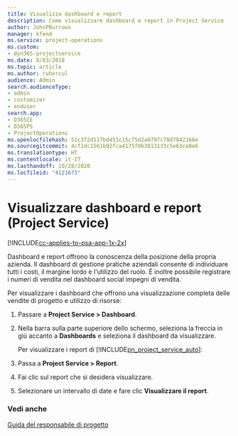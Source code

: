 ```yaml
---
title: Visualizza dashboard e report
description: Come visualizzare dashboard e report in Project Service
author: JohnPBurrows
manager: kfend
ms.service: project-operations
ms.custom:
- dyn365-projectservice
ms.date: 8/03/2018
ms.topic: article
ms.author: ruhercul
audience: Admin
search.audienceType:
- admin
- customizer
- enduser
search.app:
- D365CE
- D365PS
- ProjectOperations
ms.openlocfilehash: 51c372d117bd451c15c75d2a0797c78d7842168e
ms.sourcegitcommit: 4cf1dc1561b92fca4175f0b3813133c5e63ce8e6
ms.translationtype: HT
ms.contentlocale: it-IT
ms.lasthandoff: 10/28/2020
ms.locfileid: "4121673"
---
```

# <a name="view-dashboards-and-reports-project-service"></a>Visualizzare dashboard e report (Project Service)

[!INCLUDE[cc-applies-to-psa-app-1x-2x](../includes/cc-applies-to-psa-app-1x-2x.md)]

Dashboard e report offrono la conoscenza della posizione della propria azienda. Il dashboard di gestione pratiche aziendali consente di individuare tutti i costi, il margine lordo e l'utilizzo del ruolo. È inoltre possibile registrare i numeri di vendita nel dashboard social impegni di vendita.  
  
 Per visualizzare i dashboard che offrono una visualizzazione completa delle vendite di progetto e utilizzo di risorse:  
  
1. Passare a **Project Service > Dashboard**.  
  
2. Nella barra sulla parte superiore dello schermo, seleziona la freccia in giù accanto a **Dashboards** e seleziona il dashboard da visualizzare.  
  
   Per visualizzare i report di [!INCLUDE[pn_project_service_auto](../includes/pn-project-service-auto.md)]:  
  
3. Passa a **Project Service > Report**.  
  
4. Fai clic sul report che si desidera visualizzare.  
  
5. Selezionare un intervallo di date e fare clic **Visualizzare il report**.  
  
### <a name="see-also"></a>Vedi anche  
 [Guida del responsabile di progetto](../psa/project-manager-guide.md)
